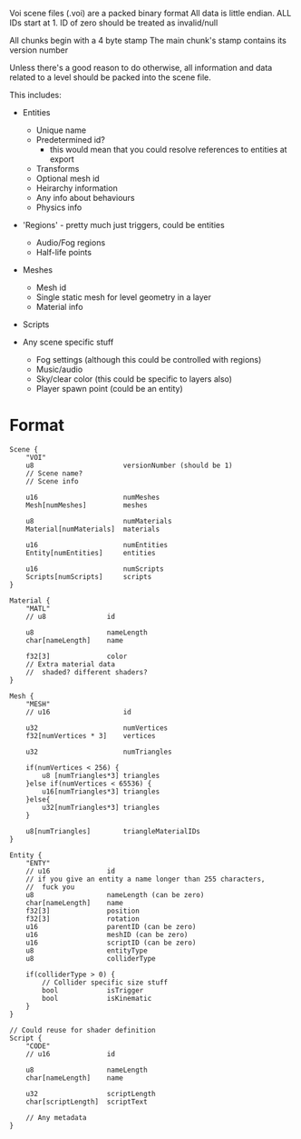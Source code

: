 Voi scene files (.voi) are a packed binary format
All data is little endian.
ALL IDs start at 1. ID of zero should be treated as invalid/null

All chunks begin with a 4 byte stamp
The main chunk's stamp contains its version number

Unless there's a good reason to do otherwise, all information and data related to a level
should be packed into the scene file.

This includes:
- Entities
	- Unique name
	- Predetermined id?
		- this would mean that you could resolve references to entities at export
	- Transforms
	- Optional mesh id
	- Heirarchy information
	- Any info about behaviours
	- Physics info

- 'Regions' - pretty much just triggers, could be entities
	- Audio/Fog regions
	- Half-life points

- Meshes
	- Mesh id
	- Single static mesh for level geometry in a layer
	- Material info

- Scripts

- Any scene specific stuff
	- Fog settings (although this could be controlled with regions)
	- Music/audio
	- Sky/clear color (this could be specific to layers also)
	- Player spawn point (could be an entity)


Format
======
	Scene {
		"VOI"
		u8 						versionNumber (should be 1)
		// Scene name?
		// Scene info
		
		u16						numMeshes
		Mesh[numMeshes]			meshes

		u8						numMaterials
		Material[numMaterials]	materials

		u16						numEntities
		Entity[numEntities]		entities

		u16						numScripts
		Scripts[numScripts]		scripts
	}

	Material {
		"MATL"
		// u8				id

		u8					nameLength
		char[nameLength]	name

		f32[3]				color
		// Extra material data
		//	shaded? different shaders?
	}

	Mesh {
		"MESH"
		// u16					id

		u32						numVertices
		f32[numVertices * 3] 	vertices

		u32						numTriangles

		if(numVertices < 256) {
			u8 [numTriangles*3]	triangles
		}else if(numVertices < 65536) {
			u16[numTriangles*3]	triangles
		}else{
			u32[numTriangles*3]	triangles
		}

		u8[numTriangles]		triangleMaterialIDs
	}

	Entity {
		"ENTY"
		// u16				id
		// if you give an entity a name longer than 255 characters,
		//	fuck you
		u8					nameLength (can be zero)
		char[nameLength]	name
		f32[3]				position
		f32[3]				rotation
		u16					parentID (can be zero)
		u16					meshID (can be zero)
		u16					scriptID (can be zero)
		u8					entityType
		u8					colliderType

		if(colliderType > 0) {
			// Collider specific size stuff
			bool			isTrigger
			bool			isKinematic
		}
	}

	// Could reuse for shader definition
	Script {
		"CODE"
		// u16				id

		u8					nameLength
		char[nameLength]	name

		u32					scriptLength
		char[scriptLength]	scriptText

		// Any metadata
	}